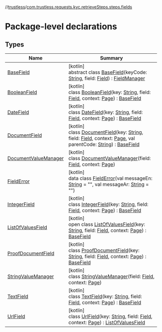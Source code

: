 //[trustless](../../index.md)/[com.trustless.requests.kyc.retrieveSteps.steps.fields](index.md)

# Package-level declarations

## Types

| Name | Summary |
|---|---|
| [BaseField](-base-field/index.md) | [kotlin]<br>abstract class [BaseField](-base-field/index.md)(keyCode: [String](https://kotlinlang.org/api/latest/jvm/stdlib/kotlin/-string/index.html), field: [Field](../com.trustless.requests.kyc.retrieveSteps/-field/index.md)) : [FieldManager](../com.trustless.requests.kyc.retrieveSteps.steps.wrapper/-field-manager/index.md) |
| [BooleanField](-boolean-field/index.md) | [kotlin]<br>class [BooleanField](-boolean-field/index.md)(key: [String](https://kotlinlang.org/api/latest/jvm/stdlib/kotlin/-string/index.html), field: [Field](../com.trustless.requests.kyc.retrieveSteps/-field/index.md), context: [Page](../com.trustless.requests.kyc.retrieveSteps.steps/-page/index.md)) : [BaseField](-base-field/index.md) |
| [DateField](-date-field/index.md) | [kotlin]<br>class [DateField](-date-field/index.md)(key: [String](https://kotlinlang.org/api/latest/jvm/stdlib/kotlin/-string/index.html), field: [Field](../com.trustless.requests.kyc.retrieveSteps/-field/index.md), context: [Page](../com.trustless.requests.kyc.retrieveSteps.steps/-page/index.md)) : [BaseField](-base-field/index.md) |
| [DocumentField](-document-field/index.md) | [kotlin]<br>class [DocumentField](-document-field/index.md)(key: [String](https://kotlinlang.org/api/latest/jvm/stdlib/kotlin/-string/index.html), field: [Field](../com.trustless.requests.kyc.retrieveSteps/-field/index.md), context: [Page](../com.trustless.requests.kyc.retrieveSteps.steps/-page/index.md), val parentCode: [String](https://kotlinlang.org/api/latest/jvm/stdlib/kotlin/-string/index.html)) : [BaseField](-base-field/index.md) |
| [DocumentValueManager](-document-value-manager/index.md) | [kotlin]<br>class [DocumentValueManager](-document-value-manager/index.md)(field: [Field](../com.trustless.requests.kyc.retrieveSteps/-field/index.md), context: [Page](../com.trustless.requests.kyc.retrieveSteps.steps/-page/index.md)) |
| [FieldError](-field-error/index.md) | [kotlin]<br>data class [FieldError](-field-error/index.md)(val messageEn: [String](https://kotlinlang.org/api/latest/jvm/stdlib/kotlin/-string/index.html) = &quot;&quot;, val messageAr: [String](https://kotlinlang.org/api/latest/jvm/stdlib/kotlin/-string/index.html) = &quot;&quot;) |
| [IntegerField](-integer-field/index.md) | [kotlin]<br>class [IntegerField](-integer-field/index.md)(key: [String](https://kotlinlang.org/api/latest/jvm/stdlib/kotlin/-string/index.html), field: [Field](../com.trustless.requests.kyc.retrieveSteps/-field/index.md), context: [Page](../com.trustless.requests.kyc.retrieveSteps.steps/-page/index.md)) : [BaseField](-base-field/index.md) |
| [ListOfValuesField](-list-of-values-field/index.md) | [kotlin]<br>open class [ListOfValuesField](-list-of-values-field/index.md)(key: [String](https://kotlinlang.org/api/latest/jvm/stdlib/kotlin/-string/index.html), field: [Field](../com.trustless.requests.kyc.retrieveSteps/-field/index.md), context: [Page](../com.trustless.requests.kyc.retrieveSteps.steps/-page/index.md)) : [BaseField](-base-field/index.md) |
| [ProofDocumentField](-proof-document-field/index.md) | [kotlin]<br>class [ProofDocumentField](-proof-document-field/index.md)(key: [String](https://kotlinlang.org/api/latest/jvm/stdlib/kotlin/-string/index.html), field: [Field](../com.trustless.requests.kyc.retrieveSteps/-field/index.md), context: [Page](../com.trustless.requests.kyc.retrieveSteps.steps/-page/index.md)) : [BaseField](-base-field/index.md) |
| [StringValueManager](-string-value-manager/index.md) | [kotlin]<br>class [StringValueManager](-string-value-manager/index.md)(field: [Field](../com.trustless.requests.kyc.retrieveSteps/-field/index.md), context: [Page](../com.trustless.requests.kyc.retrieveSteps.steps/-page/index.md)) |
| [TextField](-text-field/index.md) | [kotlin]<br>class [TextField](-text-field/index.md)(key: [String](https://kotlinlang.org/api/latest/jvm/stdlib/kotlin/-string/index.html), field: [Field](../com.trustless.requests.kyc.retrieveSteps/-field/index.md), context: [Page](../com.trustless.requests.kyc.retrieveSteps.steps/-page/index.md)) : [BaseField](-base-field/index.md) |
| [UrlField](-url-field/index.md) | [kotlin]<br>class [UrlField](-url-field/index.md)(key: [String](https://kotlinlang.org/api/latest/jvm/stdlib/kotlin/-string/index.html), field: [Field](../com.trustless.requests.kyc.retrieveSteps/-field/index.md), context: [Page](../com.trustless.requests.kyc.retrieveSteps.steps/-page/index.md)) : [ListOfValuesField](-list-of-values-field/index.md) |
